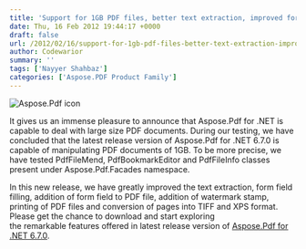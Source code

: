 ```yaml
---
title: 'Support for 1GB PDF files, better text extraction, improved form filling'
date: Thu, 16 Feb 2012 19:44:17 +0000
draft: false
url: /2012/02/16/support-for-1gb-pdf-files-better-text-extraction-improved-form-filling/
author: Codewarior
summary: ''
tags: ['Nayyer Shahbaz']
categories: ['Aspose.PDF Product Family']
---
```


![Aspose.Pdf icon][1]

It gives us an immense pleasure to announce that Aspose.Pdf for .NET is capable to deal with large size PDF documents. During our testing, we have concluded that the latest release version of Aspose.Pdf for .NET 6.7.0 is capable of manipulating PDF documents of 1GB. To be more precise, we have tested PdfFileMend, PdfBookmarkEditor and PdfFileInfo classes present under Aspose.Pdf.Facades namespace.

In this new release, we have greatly improved the text extraction, form field filling, addition of form field to PDF file, addition of watermark stamp, printing of PDF files and conversion of pages into TIFF and XPS format. Please get the chance to download and start exploring the remarkable features offered in latest release version of [Aspose.Pdf for .NET 6.7.0][2].




[1]: http://www.aspose.com/Images/aspose.pdf-logo2.jpg
[2]: http://www.aspose.com/community/files/51/.net-components/aspose.pdf-for-.net/entry360634.aspx





